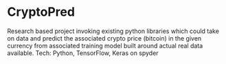 # CryptoPred
 Research based project invoking existing
python libraries which could take on data and predict the associated crypto price (bitcoin) in the given currency from
associated training model built around actual real data available. Tech: Python, TensorFlow, Keras on spyder

